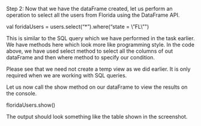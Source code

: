 
Step 2: Now that we have the dataFrame created, let us perform an operation to select all the users from Florida using the DataFrame API.

val foridaUsers = users.select(“*”).where(“state = \”FL\”")


This is similar to the SQL query which we have performed in the task earlier. We have methods here which look more like programming style. In the code above, we have used select method to select all the columns of out dataFrame and then where method to specify our condition.

Please see that we need not create a temp view as we did earlier. It is only required when we are working with SQL queries.

Let us now call the show method on our dataFrame to view the results on the console.

floridaUsers.show()

 

The output should look something like the table shown in the screenshot.

 